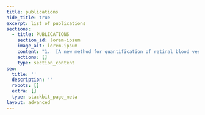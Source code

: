 ```yaml
---
title: publications
hide_title: true
excerpt: list of publications
sections:
  - title: PUBLICATIONS
    section_id: lorem-ipsum
    image_alt: lorem-ipsum
    content: "1.  [A new method for quantification of retinal blood vessel characteristics](javascript:void\\(0\\))\n\nOphthalmic Technologies XXXI\n\nArnav Chavan, Gowreesh Mago, Vasudevan Lakshminarayanan\n\n\n[Is there a relationship between retinal blood vessel characteristics and ametropia?](javascript:void\\(0\\))A Chavan, G Mago, V LakshminarayananOphthalmic Technologies XXXI 11623, 116231Z2021[Deep learning for detection and segmentation of artefact and disease instances in gastrointestinal endoscopy](javascript:void\\(0\\))S Ali, M Dmitrieva, N Ghatwary, S Bano, G Polat, A Temizel, A Krenzer, ...Medical image analysis, 102002[5](https://scholar.google.com/scholar?oi=bibs\\&hl=en\\&cites=1459319740983473460,14108377817435158332)[\\*](javascript:void\\(0\\))2021[ChipNet: Budget-Aware Pruning with Heaviside Continuous Approximations](javascript:void\\(0\\))R Tiwari, U Bamba, A Chavan, DK GuptaarXiv preprint arXiv:2102.071562021[Rescaling CNN through Learnable Repetition of Network Parameters](javascript:void\\(0\\))A Chavan, U Bamba, R Tiwari, D GuptaarXiv preprint arXiv:2101.056502021[Multi-Plateau Ensemble for Endoscopic Artefact Segmentation and Detection](javascript:void\\(0\\))S Jadhav, U Bamba, A Chavan, R Tiwari, A RajProceedings of the 2nd International Workshop and Challenge on Computer\_…[2](https://scholar.google.com/scholar?oi=bibs\\&hl=en\\&cites=14146092910351511763)2020\n"
    actions: []
    type: section_content
seo:
  title: ''
  description: ''
  robots: []
  extra: []
  type: stackbit_page_meta
layout: advanced
---
```

